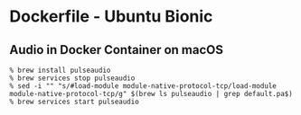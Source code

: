 # Dockerfile - Ubuntu Bionic
## Audio in Docker Container on macOS
```
% brew install pulseaudio
% brew services stop pulseaudio
% sed -i "" "s/#load-module module-native-protocol-tcp/load-module module-native-protocol-tcp/g" $(brew ls pulseaudio | grep default.pa$)
% brew services start pulseaudio
```
